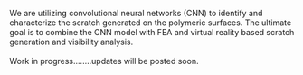 We are utilizing convolutional neural networks (CNN) to identify and characterize the scratch generated on the polymeric surfaces. The ultimate goal is to combine the CNN model with FEA and virtual reality based scratch generation and visibility analysis.
<br><br>
Work in progress........updates will be posted soon.
